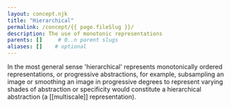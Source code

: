 ```yaml
---
layout: concept.njk
title: "Hierarchical"
permalink: /concept/{{ page.fileSlug }}/
description: The use of monotonic representations
parents: []     # 0..n parent slugs
aliases: []    # optional
---
```


In the most general sense 'hierarchical' represents monotonically ordered representations, or progressive abstractions, for example, subsampling an image or smoothing an image in progressive degrees to represent varying shades of abstraction or specificity would constitute a hierarchical abstraction (a [[multiscale]] representation). 
